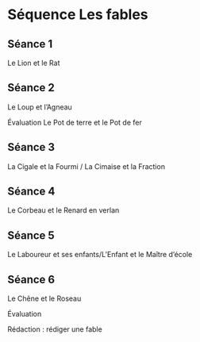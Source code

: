 # Séquence Les fables

## Séance 1
Le Lion et le Rat

## Séance 2
Le Loup et l’Agneau

Évaluation Le Pot de terre et le Pot de fer

## Séance 3
La Cigale et la Fourmi / La Cimaise et la Fraction

## Séance 4
Le Corbeau et le Renard en verlan

## Séance 5
Le Laboureur et ses enfants/L’Enfant et le Maître d’école

## Séance 6
Le Chêne et le Roseau

Évaluation

Rédaction : rédiger une fable